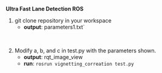 **Ultra Fast Lane Detection ROS**

1. git clone repository in your workspace
    - **output**: parameters1.txt`

<br>

2. Modify a, b, and c in test.py with the parameters shown.
    - **output**: rqt_image_view
    - **run**: `rosrun vignetting_correation test.py`

<br>
